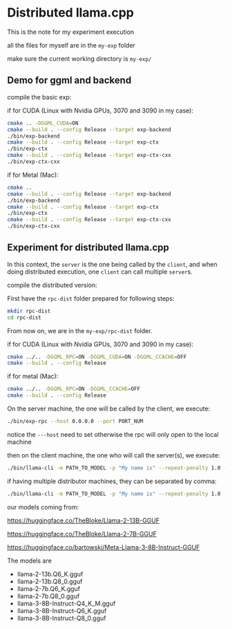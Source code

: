 # Distributed llama.cpp 

This is the note for my experiment execution

all the files for myself are in the ```my-exp``` folder

make sure the current working directory is ```my-exp/```


## Demo for ggml and backend
compile the basic exp:

if for CUDA (Linux with Nvidia GPUs, 3070 and 3090 in my case):

```bash
cmake .. -DGGML_CUDA=ON
cmake --build . --config Release --target exp-backend
./bin/exp-backend
cmake --build . --config Release --target exp-ctx
./bin/exp-ctx
cmake --build . --config Release --target exp-ctx-cxx
./bin/exp-ctx-cxx
```

if for Metal (Mac):
```bash
cmake ..
cmake --build . --config Release --target exp-backend
./bin/exp-backend
cmake --build . --config Release --target exp-ctx
./bin/exp-ctx
cmake --build . --config Release --target exp-ctx-cxx
./bin/exp-ctx-cxx
```


## Experiment for distributed llama.cpp

In this context, the ```server``` is the one being called by the ```client```, and when doing distributed execution, one ```client``` can call multiple ```server```s.



compile the distributed version:

First have the ```rpc-dist``` folder prepared for following steps:

```bash
mkdir rpc-dist
cd rpc-dist
```

From now on, we are in the ```my-exp/rpc-dist``` folder.

if for CUDA (Linux with Nvidia GPUs, 3070 and 3090 in my case): 

```bash
cmake ../.. -DGGML_RPC=ON -DGGML_CUDA=ON -DGGML_CCACHE=OFF
cmake --build . --config Release
```

if for metal (Mac):

```bash
cmake ../.. -DGGML_RPC=ON -DGGML_CCACHE=OFF
cmake --build . --config Release
```


On the server machine, the one will be called by the client, we execute:

```bash
./bin/exp-rpc --host 0.0.0.0 --port PORT_NUM
```

notice the ```---host``` need to set otherwise the rpc will only open to the local machine


then on the client machine, the one who will call the server(s), we execute:

```bash
./bin/llama-cli -m PATH_TO_MODEL -p "My name is" --repeat-penalty 1.0 -n -1 --rpc DISTRIBUTOR_IP:PORT_NUM -ngl 200
```

if having multiple distributor machines, they can be separated by comma:
```bash
./bin/llama-cli -m PATH_TO_MODEL -p "My name is" --repeat-penalty 1.0 -n -1 --rpc DISTRIBUTOR_1_IP:PORT_NUM,DISTRIBUTOR_2_IP:PORT_NUM,DISTRIBUTOR_3_IP:PORT_NUM -ngl 200
```








our models coming from:

https://huggingface.co/TheBloke/Llama-2-13B-GGUF


https://huggingface.co/TheBloke/Llama-2-7B-GGUF

https://huggingface.co/bartowski/Meta-Llama-3-8B-Instruct-GGUF

The models are
- llama-2-13b.Q6_K.gguf
- llama-2-13b.Q8_0.gguf
- llama-2-7b.Q6_K.gguf
- llama-2-7b.Q8_0.gguf
- llama-3-8B-Instruct-Q4_K_M.gguf
- llama-3-8B-Instruct-Q6_K.gguf
- llama-3-8B-Instruct-Q8_0.gguf
